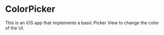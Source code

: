 # ColorPicker
This is an iOS app that implements a basic Picker View to change the color of the UI.
